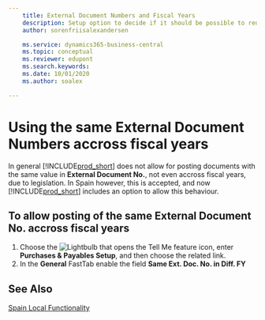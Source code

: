 ```yaml
---
    title: External Document Numbers and Fiscal Years
    description: Setup option to decide if it should be possible to reuse External Document Numbers accross Fiscal Years.
    author: sorenfriisalexandersen

    ms.service: dynamics365-business-central
    ms.topic: conceptual
    ms.reviewer: edupont
    ms.search.keywords:
    ms.date: 10/01/2020
    ms.author: soalex

---
```

# Using the same External Document Numbers accross fiscal years
In general [!INCLUDE[prod_short](../../includes/prod_short.md)] does not allow for posting documents with the same value in **External Document No.**, not even accross fiscal years, due to legislation. In Spain however, this is accepted, and now [!INCLUDE[prod_short](../../includes/prod_short.md)] includes an option to allow this behaviour. 

## To allow posting of the same **External Document No.** accross fiscal years

1. Choose the ![Lightbulb that opens the Tell Me feature](../../media/ui-search/search_small.png "Tell me what you want to do") icon, enter **Purchases & Payables Setup**, and then choose the related link.  
2. In the **General** FastTab enable the field **Same Ext. Doc. No. in Diff. FY**

## See Also  
 [Spain Local Functionality](spain-local-functionality.md)
